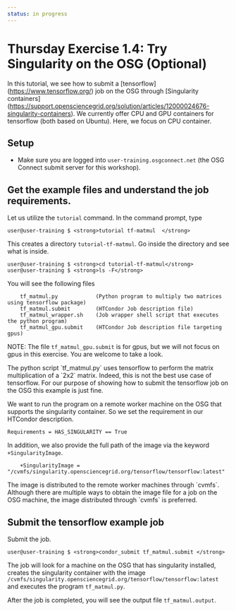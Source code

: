 ```yaml
---
status: in progress
---
```


Thursday Exercise 1.4: Try Singularity on the OSG (Optional)
============================================================


In this tutorial, we see how to submit a \[tensorflow\](<https://www.tensorflow.org/>) job on the OSG through \[Singularity containers\](<https://support.opensciencegrid.org/solution/articles/12000024676-singularity-containers>). We currently offer CPU and GPU containers for tensorflow (both based on Ubuntu). Here, we focus on CPU container.

Setup
-----

-   Make sure you are logged into `user-training.osgconnect.net` (the OSG Connect submit server for this workshop).

Get the example files and understand the job requirements.
----------------------------------------------------------

Let us utilize the `tutorial` command. In the command prompt, type

``` console
user@user-training $ <strong>tutorial tf-matmul  </strong>
```

This creates a directory `tutorial-tf-matmul`. Go inside the directory and see what is inside.

``` console
user@user-training $ <strong>cd tutorial-tf-matmul</strong>
user@user-training $ <strong>ls -F</strong>
```

You will see the following files

``` file
    tf_matmul.py            (Python program to multiply two matrices using tensorflow package)
    tf_matmul.submit        (HTCondor Job description file)
    tf_matmul_wrapper.sh    (Job wrapper shell script that executes the python program)
    tf_matmul_gpu.submit    (HTCondor Job description file targeting gpus)
```

NOTE: The file `tf_matmul_gpu.submit` is for gpus, but we will not focus on gpus in this exercise. You are welcome to take a look.

The python script \`tf\_matmul.py\` uses tensorflow to perform the matrix multiplication of a \`2x2\` matrix. Indeed, this is not the best use case of tensorflow. For our purpose of showing how to submit the tensorflow job on the OSG this example is just fine.

We want to run the program on a remote worker machine on the OSG that supports the singularity container. So we set the requirement in our HTCondor description.

``` console
Requirements = HAS_SINGULARITY == True
```

In addition, we also provide the full path of the image via the keyword `+SingularityImage`.

``` console
    +SingularityImage = "/cvmfs/singularity.opensciencegrid.org/tensorflow/tensorflow:latest"
```

The image is distributed to the remote worker machines through \`cvmfs\`. Although there are multiple ways to obtain the image file for a job on the OSG machine, the image distributed through \`cvmfs\` is preferred.

Submit the tensorflow example job
---------------------------------

Submit the job.

``` console
user@user-training $ <strong>condor_submit tf_matmul.submit </strong>
```

The job will look for a machine on the OSG that has singularity installed, creates the singularity container with the image `/cvmfs/singularity.opensciencegrid.org/tensorflow/tensorflow:latest` and executes the program `tf_matmul.py`.

After the job is completed, you will see the output file `tf_matmul.output`.


